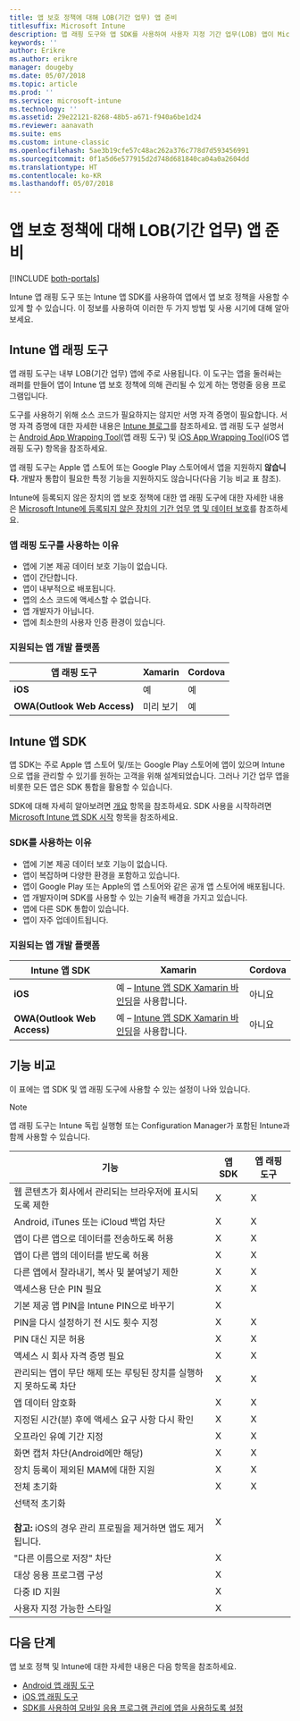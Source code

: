 ```yaml
---
title: 앱 보호 정책에 대해 LOB(기간 업무) 앱 준비
titlesuffix: Microsoft Intune
description: 앱 래핑 도구와 앱 SDK를 사용하여 사용자 지정 기간 업무(LOB) 앱이 Microsoft Intune에서 앱 보호 정책을 사용하게 할 수 있습니다.
keywords: ''
author: Erikre
ms.author: erikre
manager: dougeby
ms.date: 05/07/2018
ms.topic: article
ms.prod: ''
ms.service: microsoft-intune
ms.technology: ''
ms.assetid: 29e22121-8268-48b5-a671-f940a6be1d24
ms.reviewer: aanavath
ms.suite: ems
ms.custom: intune-classic
ms.openlocfilehash: 5ae3b19cfe57c48ac262a376c778d7d593456991
ms.sourcegitcommit: 0f1a5d6e577915d2d748d681840ca04a0a2604dd
ms.translationtype: HT
ms.contentlocale: ko-KR
ms.lasthandoff: 05/07/2018
---
```

# <a name="prepare-line-of-business-apps-for-app-protection-policies"></a>앱 보호 정책에 대해 LOB(기간 업무) 앱 준비

[!INCLUDE [both-portals](./includes/note-for-both-portals.md)]

Intune 앱 래핑 도구 또는 Intune 앱 SDK를 사용하여 앱에서 앱 보호 정책을 사용할 수 있게 할 수 있습니다. 이 정보를 사용하여 이러한 두 가지 방법 및 사용 시기에 대해 알아보세요.

## <a name="intune-app-wrapping-tool"></a>Intune 앱 래핑 도구
앱 래핑 도구는 내부 LOB(기간 업무) 앱에 주로 사용됩니다. 이 도구는 앱을 둘러싸는 래퍼를 만들어 앱이 Intune 앱 보호 정책에 의해 관리될 수 있게 하는 명령줄 응용 프로그램입니다.

도구를 사용하기 위해 소스 코드가 필요하지는 않지만 서명 자격 증명이 필요합니다. 서명 자격 증명에 대한 자세한 내용은 [Intune 블로그](https://blogs.technet.microsoft.com/enterprisemobility/2015/02/25/how-to-obtain-the-prerequisites-for-the-intune-app-wrapping-tool-for-ios/)를 참조하세요. 앱 래핑 도구 설명서는 [Android App Wrapping Tool](app-wrapper-prepare-android.md)(앱 래핑 도구) 및 [iOS App Wrapping Tool](app-wrapper-prepare-ios.md)(iOS 앱 래핑 도구) 항목을 참조하세요.

앱 래핑 도구는 Apple 앱 스토어 또는 Google Play 스토어에서 앱을 지원하지 **않습니다**. 개발자 통합이 필요한 특정 기능을 지원하지도 않습니다(다음 기능 비교 표 참조).


Intune에 등록되지 않은 장치의 앱 보호 정책에 대한 앱 래핑 도구에 대한 자세한 내용은 [Microsoft Intune에 등록되지 않은 장치의 기간 업무 앱 및 데이터 보호](/intune-classic/deploy-use/protect-line-of-business-apps-and-data-on-devices-not-enrolled-in-microsoft-intune)를 참조하세요.

### <a name="reasons-to-use-the-app-wrapping-tool"></a>앱 래핑 도구를 사용하는 이유
* 앱에 기본 제공 데이터 보호 기능이 없습니다.
* 앱이 간단합니다.
* 앱이 내부적으로 배포됩니다.
* 앱의 소스 코드에 액세스할 수 없습니다.
* 앱 개발자가 아닙니다.
* 앱에 최소한의 사용자 인증 환경이 있습니다.


### <a name="supported-app-development-platforms"></a>지원되는 앱 개발 플랫폼

|**앱 래핑 도구** | **Xamarin** |**Cordova** |
|------|----|----|
|**iOS** |예|예|
|**OWA(Outlook Web Access)**| 미리 보기 |예|

## <a name="intune-app-sdk"></a>Intune 앱 SDK
앱 SDK는 주로 Apple 앱 스토어 및/또는 Google Play 스토어에 앱이 있으며 Intune으로 앱을 관리할 수 있기를 원하는 고객을 위해 설계되었습니다. 그러나 기간 업무 앱을 비롯한 모든 앱은 SDK 통합을 활용할 수 있습니다.

SDK에 대해 자세히 알아보려면 [개요](app-sdk.md) 항목을 참조하세요. SDK 사용을 시작하려면 [Microsoft Intune 앱 SDK 시작](app-sdk-get-started.md) 항목을 참조하세요.

### <a name="reasons-to-use-the-sdk"></a>SDK를 사용하는 이유
* 앱에 기본 제공 데이터 보호 기능이 없습니다.
* 앱이 복잡하며 다양한 환경을 포함하고 있습니다.
* 앱이 Google Play 또는 Apple의 앱 스토어와 같은 공개 앱 스토어에 배포됩니다.
* 앱 개발자이며 SDK를 사용할 수 있는 기술적 배경을 가지고 있습니다.
* 앱에 다른 SDK 통합이 있습니다.
* 앱이 자주 업데이트됩니다.

### <a name="supported-app-development-platforms"></a>지원되는 앱 개발 플랫폼

|**Intune 앱 SDK** |**Xamarin** |**Cordova**
|------|----|----|
|**iOS**|예 – [Intune 앱 SDK Xamarin 바인딩](app-sdk-xamarin.md)을 사용합니다.|아니요|
|**OWA(Outlook Web Access)**| 예 – [Intune 앱 SDK Xamarin 바인딩](app-sdk-xamarin.md)을 사용합니다.|아니요|

## <a name="feature-comparison"></a>기능 비교
이 표에는 앱 SDK 및 앱 래핑 도구에 사용할 수 있는 설정이 나와 있습니다.

> [!NOTE]
> 앱 래핑 도구는 Intune 독립 실행형 또는 Configuration Manager가 포함된 Intune과 함께 사용할 수 있습니다.

|                                                         기능                                                          | 앱 SDK | 앱 래핑 도구 |
|--------------------------------------------------------------------------------------------------------------------------|---------|-------------------|
|                              웹 콘텐츠가 회사에서 관리되는 브라우저에 표시되도록 제한                              |    X    |         X         |
|                                        Android, iTunes 또는 iCloud 백업 차단                                        |    X    |         X         |
|                                         앱이 다른 앱으로 데이터를 전송하도록 허용                                         |    X    |         X         |
|                                        앱이 다른 앱의 데이터를 받도록 허용                                         |    X    |         X         |
|                                      다른 앱에서 잘라내기, 복사 및 붙여넣기 제한                                       |    X    |         X         |
|                                              액세스용 단순 PIN 필요                                               |    X    |         X         |
|                                         기본 제공 앱 PIN을 Intune PIN으로 바꾸기                                         |    X    |                   |
|                                     PIN을 다시 설정하기 전 시도 횟수 지정                                      |    X    |         X         |
|                                             PIN 대신 지문 허용                                             |    X    |         X         |
|                                         액세스 시 회사 자격 증명 필요                                         |    X    |         X         |
|                             관리되는 앱이 무단 해제 또는 루팅된 장치를 실행하지 못하도록 차단                              |    X    |         X         |
|                                                     앱 데이터 암호화                                                     |    X    |         X         |
|                           지정된 시간(분) 후에 액세스 요구 사항 다시 확인                            |    X    |         X         |
|                                             오프라인 유예 기간 지정                                             |    X    |         X         |
|                                           화면 캡처 차단(Android에만 해당)                                            |    X    |         X         |
|                                        장치 등록이 제외된 MAM에 대한 지원                                         |    X    |         X         |
|                                                        전체 초기화                                                         |    X    |         X         |
| 선택적 초기화 <br></br><strong>참고:</strong> iOS의 경우 관리 프로필을 제거하면 앱도 제거됩니다. |    X    |                   |
|                                                    "다른 이름으로 저장" 차단                                                     |    X    |                   |
|                                            대상 응용 프로그램 구성                                            |    X    |                   |
|                                                다중 ID 지원                                                |    X    |                   |
|                                                    사용자 지정 가능한 스타일                                                    |    X    |                   |

## <a name="next-steps"></a>다음 단계

앱 보호 정책 및 Intune에 대한 자세한 내용은 다음 항목을 참조하세요.

  -  [Android 앱 래핑 도구](app-wrapper-prepare-android.md)</br>
  - [iOS 앱 래핑 도구](app-wrapper-prepare-ios.md)</br>
  - [SDK를 사용하여 모바일 응용 프로그램 관리에 앱을 사용하도록 설정](/intune-classic/deploy-use/use-the-sdk-to-enable-apps-for-mobile-application-management)
